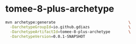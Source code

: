 # tomee-8-plus-archetype

  ``` bash
  mvn archetype:generate                                \
    -DarchetypeGroupId=io.github.gdiazs                 \
    -DarchetypeArtifactId=tomee-8-plus-archetype        \
    -DarchetypeVersion=0.0.1-SNAPSHOT
```
  
